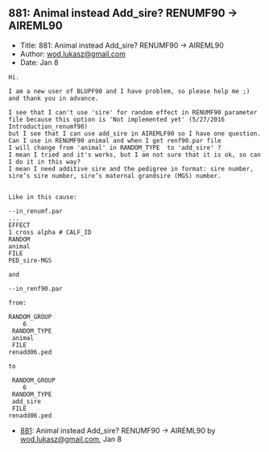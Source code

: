 ## 881: Animal instead Add_sire? RENUMF90 -> AIREML90

- Title: 881: Animal instead Add_sire? RENUMF90 -> AIREML90
- Author: wod.lukasz@gmail.com
- Date: Jan 8

```
Hi.

I am a new user of BLUPF90 and I have problem, so please help me ;) and thank you in advance.

I see that I can't use 'sire' for random effect in RENUMF90 parameter file because this option is 'Not implemented yet' (5/27/2016 Introduction_renumf90) 
but I see that I can use add_sire in AIREMLF90 so I have one question.
Can I use in RENUMF90 animal and when I get renf90.par file
I will change from 'animal' in RANDOM_TYPE  to 'add_sire' ? 
I mean I tried and it's works, but I am not sure that it is ok, so can I do it in this way?
I mean I need additive sire and the pedigree in format: sire number, sire’s sire number, sire’s maternal grandsire (MGS) number.


Like in this cause:

--in_renumf.par
...
EFFECT
1 cross alpha # CALF_ID
RANDOM
animal
FILE
PED_sire-MGS

and

--in_renf90.par

from: 

RANDOM_GROUP
    6 
 RANDOM_TYPE
 animal   
 FILE
renadd06.ped    

to

 RANDOM_GROUP
    6 
 RANDOM_TYPE
 add_sire   
 FILE
renadd06.ped 
```

- [881](0881.md): Animal instead Add_sire? RENUMF90 -&gt; AIREML90 by wod.lukasz@gmail.com, Jan 8
